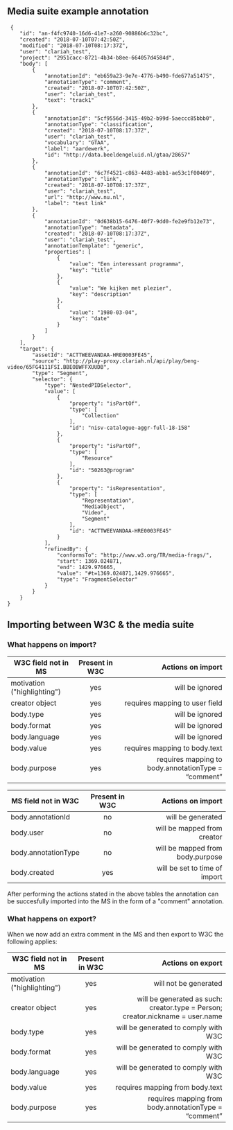 
## Media suite example annotation

```
 {
 	"id": "an-f4fc9740-16d6-41e7-a260-90886b6c32bc",
    "created": "2018-07-10T07:42:50Z",
    "modified": "2018-07-10T08:17:37Z",
    "user": "clariah_test",
    "project": "2951cacc-8721-4b34-b8ee-664057d4584d",
    "body": [
        {
        	"annotationId": "eb659a23-9e7e-4776-b490-fde677a51475",
        	"annotationType": "comment",
            "created": "2018-07-10T07:42:50Z",
            "user": "clariah_test",
            "text": "track1"
        },
        {
        	"annotationId": "5cf9556d-3415-49b2-b99d-5aeccc85bbb0",
            "annotationType": "classification",
            "created": "2018-07-10T08:17:37Z",
            "user": "clariah_test",
            "vocabulary": "GTAA",
            "label": "aardewerk",
            "id": "http://data.beeldengeluid.nl/gtaa/28657"
        },
        {
        	"annotationId": "6c7f4521-c863-4483-abb1-ae53c1f00409",
            "annotationType": "link",
            "created": "2018-07-10T08:17:37Z",
            "user": "clariah_test",
            "url": "http://www.nu.nl",
            "label": "test link"
        },
        {
        	"annotationId": "0d638b15-6476-40f7-9dd0-fe2e9fb12e73",
            "annotationType": "metadata",
            "created": "2018-07-10T08:17:37Z",
            "user": "clariah_test",
            "annotationTemplate": "generic",
            "properties": [
                {
                    "value": "Een interessant programma",
                    "key": "title"
                },
                {
                    "value": "We kijken met plezier",
                    "key": "description"
                },
                {
                    "value": "1980-03-04",
                    "key": "date"
                }
            ]
        }
    ],
    "target": {
        "assetId": "ACTTWEEVANDAA-HRE0003FE45",
        "source": "http://play-proxy.clariah.nl/api/play/beng-video/65FG4111FSI.BBEOBWFFXUUDB",
        "type": "Segment",
        "selector": {
            "type": "NestedPIDSelector",
            "value": [
                {
                    "property": "isPartOf",
                    "type": [
                        "Collection"
                    ],
                    "id": "nisv-catalogue-aggr-full-18-158"
                },
                {
                    "property": "isPartOf",
                    "type": [
                        "Resource"
                    ],
                    "id": "50263@program"
                },
                {
                    "property": "isRepresentation",
                    "type": [
                        "Representation",
                        "MediaObject",
                        "Video",
                        "Segment"
                    ],
                    "id": "ACTTWEEVANDAA-HRE0003FE45"
                }
            ],
            "refinedBy": {
                "conformsTo": "http://www.w3.org/TR/media-frags/",
                "start": 1369.024871,
                "end": 1429.976665,
                "value": "#t=1369.024871,1429.976665",
                "type": "FragmentSelector"
            }
        }
    }
}

```


## Importing between W3C & the media suite

### What happens on import?

| W3C field not in MS | Present in W3C | Actions on import  |
| ------------- |:-------------:| -----:|
| motivation ("highlighting") | yes | will be ignored |
| creator object | yes | requires mapping to user field |
| body.type | yes | will be ignored |
| body.format | yes | will be ignored |
| body.language | yes | will be ignored |
| body.value | yes | requires mapping to body.text |
| body.purpose | yes | requires mapping to body.annotationType = “comment” |


| MS field not in W3C | Present in W3C | Actions on import |
| ------------- |:-------------:| -----:|
| body.annotationId | no | will be generated |
| body.user | no | will be mapped from creator |
| body.annotationType | no | will be mapped from body.purpose |
| body.created | yes | will be set to time of import |


After performing the actions stated in the above tables the annotation can be succesfully imported into the MS in the form of a "comment" annotation.

### What happens on export?

When we now add an extra comment in the MS and then export to W3C the following applies:

| W3C field not in MS | Present in W3C | Actions on export |
| ------------- |:-------------:| -----:|
| motivation ("highlighting") | yes | will not be generated
| creator object | yes | will be generated as such: creator.type = Person; creator.nickname = user.name |
| body.type | yes | will be generated to comply with W3C |
| body.format | yes | will be generated to comply with W3C |
| body.language | yes | will be generated to comply with W3C |
| body.value | yes | requires mapping from  body.text |
| body.purpose | yes | requires mapping from body.annotationType = “comment” |